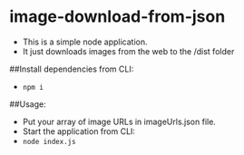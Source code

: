 # image-download-from-json

- This is a simple node application.
- It just downloads images from the web to the /dist folder

##Install dependencies from CLI:
- `npm i`

##Usage:
- Put your array of image URLs in imageUrls.json file.
- Start the application from CLI:
- `node index.js`

